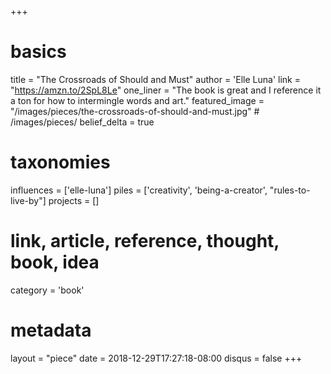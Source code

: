 +++
# basics
title     		 = "The Crossroads of Should and Must"
author    		 = 'Elle Luna'
link      		 = "https://amzn.to/2SpL8Le"
one_liner 		 = "The book is great and I reference it a ton for how to intermingle words and art."
featured_image = "/images/pieces/the-crossroads-of-should-and-must.jpg" # /images/pieces/
belief_delta	 = true

# taxonomies
influences		 = ['elle-luna']
piles     		 = ['creativity', 'being-a-creator', "rules-to-live-by"]
projects			 = []

# link, article, reference, thought, book, idea
category  		 = 'book' 

# metadata
layout	    	 = "piece"
date      		 = 2018-12-29T17:27:18-08:00
disqus    		 = false
+++

